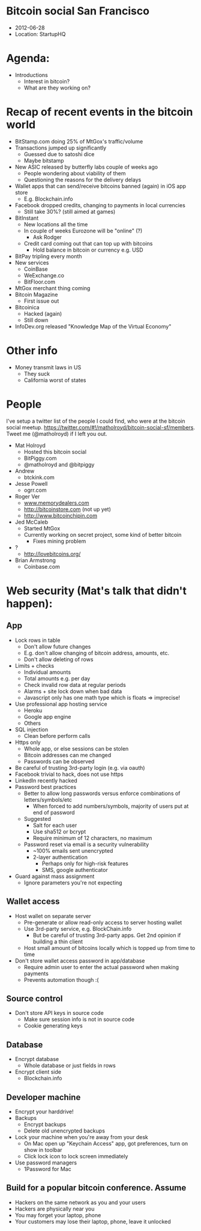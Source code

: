 # Bitcoin social San Francisco
- 2012-06-28
- Location: StartupHQ

# Agenda:

- Introductions
  - Interest in bitcoin?
  - What are they working on?  
  
# Recap of recent events in the bitcoin world

- BitStamp.com doing 25% of MtGox's traffic/volume 
- Transactions jumped up significantly
  - Guessed due to satoshi dice
  - Maybe bitstamp
- New ASIC released by butterfly labs couple of weeks ago
  - People wondering about viability of them 
  - Questioning the reasons for the delivery delays
- Wallet apps that can send/receive bitcoins banned (again) in iOS app store
  - E.g. Blockchain.info 
- Facebook dropped credits, changing to payments in local currencies
  - Still take 30%? (still aimed at games)
- BitInstant
  - New locations all the time
  - In couple of weeks Eurozone will be "online" (?)
    - Ask Rodger
  - Credit card coming out that can top up with bitcoins
    - Hold balance in bitcoin or currency e.g. USD
- BitPay tripling every month
- New services
  - CoinBase
  - WeExchange.co  
  - BitFloor.com
- MtGox merchant thing coming
- Bitcoin Magazine
  - First issue out
- Bitcoinica 
  - Hacked (again)
  - Still down
- InfoDev.org released "Knowledge Map of the Virtual Economy"


# Other info

- Money transmit laws in US
  - They suck
  - California worst of states    
    
    
# People

I've setup a twitter list of the people I could find, who were at the bitcoin social meetup. 
https://twitter.com/#!/matholroyd/bitcoin-social-sf/members. Tweet me (@matholroyd) if I left you out.

- Mat Holroyd
  - Hosted this bitcoin social
  - BitPiggy.com
  - @matholroyd and @bitpiggy
- Andrew
  - btckink.com
- Jesse Powell
  - ogrr.com 
- Roger Ver
  - www.memorydealers.com 
  - http://bitcoinstore.com (not up yet)
  - http://www.bitcoinchipin.com
- Jed McCaleb
  - Started MtGox 
  - Currently working on secret project, some kind of better bitcoin
    - Fixes mining problem
- ?
  - http://lovebitcoins.org/
- Brian Armstrong
  - Coinbase.com
  

# Web security (Mat's talk that didn't happen):

## App
- Lock rows in table
  - Don't allow future changes
  - E.g. don't allow changing of bitcoin address, amounts, etc.
  - Don't allow deleting of rows
- Limits + checks 
  - Individual amounts
  - Total amounts e.g. per day
  - Check invalid row data at regular periods
  - Alarms + site lock down when bad data
  - Javascript only has one math type which is floats => imprecise!
- Use professional app hosting service
  - Heroku
  - Google app engine
  - Others
- SQL injection
  - Clean before perform calls
- Https only
  - Whole app, or else sessions can be stolen
  - Bitcoin addresses can me changed
  - Passwords can be observed
- Be careful of trusting 3rd-party login (e.g. via oauth)
 - Facebook trivial to hack, does not use https
 - LinkedIn recently hacked
- Password best practices
  - Better to allow long passwords versus enforce combinations of letters/symbols/etc
    - When forced to add numbers/symbols, majority of users put at end of password
  - Suggested
    - Salt for each user
    - Use sha512 or bcrypt
    - Require minimum of 12 characters, no maximum
  - Password reset via email is a security vulnerability
    - ~100% emails sent unencrypted
    - 2-layer authentication 
      - Perhaps only for high-risk features
      - SMS, google authenticator
- Guard against mass assignment
  - Ignore parameters you're not expecting 

## Wallet access
- Host wallet on separate server
  - Pre-generate or allow read-only access to server hosting wallet
  - Use 3rd-party service, e.g. BlockChain.info
    - But be careful of trusting 3rd-party apps. Get 2nd opinion if building a thin client
  - Host small amount of bitcoins locally which is topped up from time to time
- Don't store wallet access password in app/database
  - Require admin user to enter the actual password when making payments
  - Prevents automation though :(

## Source control
- Don't store API keys in source code
  - Make sure session info is not in source code
  - Cookie generating keys
  
## Database
- Encrypt database
  - Whole database or just fields in rows
- Encrypt client side
  - Blockchain.info 

## Developer machine
- Encrypt your harddrive!
- Backups
  - Encrypt backups
  - Delete old unencrypted backups
- Lock your machine when you're away from your desk
  - On Mac open up "Keychain Access" app, got preferences, turn on show in toolbar
  - Click lock icon to lock screen immediately 
- Use password managers
  - 1Password for Mac
  
## Build for a popular bitcoin conference. Assume
- Hackers on the same network as you and your users
- Hackers are physically near you
- You may forget your laptop, phone
- Your customers may lose their laptop, phone, leave it unlocked
